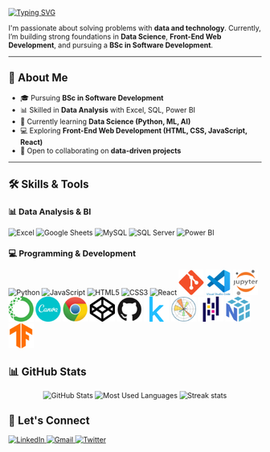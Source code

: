 [![Typing SVG](https://readme-typing-svg.demolab.com?size=24&duration=3000&pause=1000&color=00BFAE&center=false&vCenter=true&multiline=true&width=600&height=180&lines=Hi,+I'm+David+Adepegba;Data+Analyst;Aspiring+Data+Scientist;Front-End+Developer;Software+Development+Student)](https://git.io/typing-svg) 

  

I'm passionate about solving problems with **data and technology**. Currently, I’m building strong foundations in **Data Science**, **Front-End Web Development**, and pursuing a **BSc in Software Development**.  

---

## 🚀 About Me  
- 🎓 Pursuing **BSc in Software Development**  
- 📊 Skilled in **Data Analysis** with Excel, SQL, Power BI  
- 🌱 Currently learning **Data Science (Python, ML, AI)**  
- 💻 Exploring **Front-End Web Development (HTML, CSS, JavaScript, React)**  
- 🤝 Open to collaborating on **data-driven projects**  

---

## 🛠️ Skills & Tools  

### 📊 Data Analysis & BI  
<p align="left">
    <img src="https://img.icons8.com/?size=100&id=117561&format=png&color=000000" alt="Excel" title="Excel" width="50" height="50" />
    <img src="https://img.icons8.com/?size=100&id=30461&format=png&color=000000" alt="Google Sheets" title="Google Sheets" width="50" height="50" />
    <img src="https://img.icons8.com/?size=100&id=9nLaR5KFGjN0&format=png&color=000000" alt="MySQL" title="MySQL" width="50" height="50" />
    <img src="https://www.svgrepo.com/show/303229/microsoft-sql-server-logo.svg" alt="SQL Server" title="SQL Server" width="50" height="50" />
    <img src="https://img.icons8.com/?size=100&id=qYfwpsRXEcpc&format=png&color=000000" alt="Power BI" title="Power BI" width="50" height="50" />
</p>


### 💻 Programming & Development  
<p align="left">
    <img src="https://cdn.jsdelivr.net/gh/devicons/devicon/icons/python/python-original.svg" alt="Python" width="50" height="50" title="Python" />
    <img src="https://cdn.jsdelivr.net/gh/devicons/devicon/icons/javascript/javascript-original.svg" alt="JavaScript" width="50" height="50" title="JavaScript" />
    <img src="https://cdn.jsdelivr.net/gh/devicons/devicon/icons/html5/html5-original.svg" alt="HTML5" width="50" height="50" title="HTML5" />
    <img src="https://cdn.jsdelivr.net/gh/devicons/devicon/icons/css3/css3-original.svg" alt="CSS3" width="50" height="50" title="CSS3" />
    <img src="https://cdn.jsdelivr.net/gh/devicons/devicon/icons/react/react-original.svg" alt="React" width="50" height="50" title="React" />
    <img src="https://github.com/devicons/devicon/blob/v2.17.0/icons/git/git-original.svg" alt="Git" width="50" height="50" title="Git" />
    <img src="https://github.com/devicons/devicon/blob/v2.17.0/icons/vscode/vscode-original-wordmark.svg" alt="VsCode" width="50" height="50" title="VsCode" />
    <img src="https://github.com/devicons/devicon/blob/master/icons/jupyter/jupyter-original-wordmark.svg" alt="Jupyter" width="50" height="50" title="Jupyter" />
    <img src="https://github.com/devicons/devicon/blob/v2.17.0/icons/anaconda/anaconda-original.svg" alt="Anaconda" width="50" height="50" title="Anaconda" />
    <img src="https://github.com/devicons/devicon/blob/v2.17.0/icons/canva/canva-original.svg" alt="Canva" width="50" height="50" title="Canva" />
    <img src="https://github.com/devicons/devicon/blob/v2.17.0/icons/chrome/chrome-original.svg" alt="Chrome" width="50" height="50" title="Chrome" />
    <img src="https://github.com/devicons/devicon/blob/v2.17.0/icons/codepen/codepen-original.svg" alt="Codepen" width="50" height="50" title="Codepen" />
    <img src="https://github.com/devicons/devicon/blob/v2.17.0/icons/github/github-original.svg" alt="Github" width="50" height="50" title="Github" />
    <img src="https://github.com/devicons/devicon/blob/v2.17.0/icons/kaggle/kaggle-original.svg" alt="Kaggle" width="50" height="50" title="Kaggle" />
    <img src="https://github.com/devicons/devicon/blob/v2.17.0/icons/matplotlib/matplotlib-original.svg" alt="Matplotlib" width="50" height="50" title="Matplotlib" />
    <img src="https://github.com/devicons/devicon/blob/v2.17.0/icons/pandas/pandas-original.svg" alt="Pandas" width="50" height="50" title="Pandas" />
    <img src="https://github.com/devicons/devicon/blob/v2.17.0/icons/numpy/numpy-original.svg" alt="Numpy" width="50" height="50" title="Numpy" />
    <img src="https://github.com/devicons/devicon/blob/v2.17.0/icons/tensorflow/tensorflow-original.svg" alt="Tensorflow" width="50" height="50" title="Tensorflow" />

</p>

## 📊 GitHub Stats  

<p align="center">
   <img src="https://github-readme-stats.vercel.app/api?username=adepegba1&show_icons=true&theme=tokyonight" alt="GitHub Stats" height="180"/>
   <img src="https://github-readme-stats.vercel.app/api/top-langs/?username=adepegba1&layout=compact&theme=tokyonight" alt="Most Used Languages" height="180"/>
   <img src="https://streak-stats.demolab.com?user=adepegba1&theme=tokyonight&hide_border=true" alt="Streak stats" height="180"/> <!--(https://git.io/streak-stats) -->
 </p>



## 🔗 Let's Connect  
<p align="left">
    <a href="https://www.linkedin.com/in/adepegbadavid1" target="_blank">
        <img src="https://cdn.jsdelivr.net/gh/devicons/devicon/icons/linkedin/linkedin-original.svg" alt="LinkedIn" width="50" height="50" title="LinkedIn/>
  </a>
  <a href=" mailto:adepegbadavid2@gmail.com">
        <img src="https://www.svgrepo.com/show/223047/gmail.svg" alt="Gmail" width="50" height="50" title="Gmail"/>
    </a>
    <a href="https://twitter.com/adepegbadavid1" target="_blank">
        <img src="https://img.icons8.com/?size=100&id=YfCbGWCWcuar&format=png&color=000000" alt="Twitter" width="50" height="50" title="Twitter"/>
    </a>

</p>

<!---
adepegba1/adepegba1 is a ✨ special ✨ repository because its `README.md` (this file) appears on your GitHub profile.
You can click the Preview link to take a look at your changes.
--->
